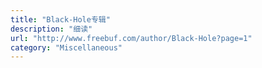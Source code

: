 ```yaml
---
title: "Black-Hole专辑"
description: "细读"
url: "http://www.freebuf.com/author/Black-Hole?page=1"
category: "Miscellaneous"
---
```

